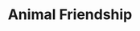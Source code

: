 ---
title: "Animal Friendship"
permalink: /spells/animal-friendship/
tags:
  - Spell
available_for:
  - Bard
  - Druid
  - Ranger
level: "1st Level"
school: "Enchantment"
range: "30 ft"
comp:
  - V
  - S
  - M
material: "a morsel of food."
duration: "24 hours"
attack: "WIS Save"
description: |
  This spell lets you convince a beast that you mean it no harm. Choose a beast that you can see within range. It must see and hear you. If the beast's Intelligence is 4 or higher, the spell fails. Otherwise, the beast must succeed on a wisdom saving throw or be charmed by you for the spell's duration. If you or one of your companions harms the target, the spells ends.
excerpt: "This spell lets you convince a beast that you mean it no harm."
source: "Basic Rules"
---